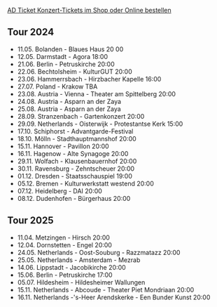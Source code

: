 [AD Ticket Konzert-Tickets im Shop oder Online bestellen](http://www.adticket.de/Sedaa.html) 

## Tour 2024
- 11.05. Bolanden - Blaues Haus 20 00
- 12.05. Darmstadt - Agora 18:00
- 21.06. Berlin - Petruskirche 20:00
- 22.06. Bechtolsheim - KulturGUT 20:00
- 23.06. Hammerrsbach - Hirzbacher Kapelle 16:00
- 27.07. Poland - Krakow TBA
- 23.08. Austria - Vienna - Theater am Spittelberg 20:00
- 24.08. Austria - Asparn an der Zaya
- 25.08. Austria - Asparn an der Zaya
- 28.09. Stranzenbach - Gartenkonzert 20:00
- 29.09. Netherlands - Oisterwijk - Protestantse Kerk 15:00
- 17.10. Schiphorst - Advantgarde-Festival 
- 18.10. Mölln - Stadthauptmannshof 20:00
- 15.11. Hannover - Pavillon 20:00
- 16.11. Hagenow - Alte Synagoge 20:00
- 29.11. Wolfach - Klausenbauernhof 20:00
- 30.11. Ravensburg - Zehntscheuer 20:00
- 01.12. Dresden - Staatsschauspiel 19:00
- 05.12. Bremen - Kulturwerkstatt westend 20:00
- 07.12. Heidelberg - DAI 20:00
- 08.12. Dudenhofen - Bürgerhaus 20:00

## Tour 2025
- 11.04. Metzingen - Hirsch 20:00
- 12.04. Dornstetten - Engel 20:00
- 24.05. Netherlands - Oost-Souburg - Razzmatazz 20:00
- 25.05. Netherlands  - Amsterdam - Mezrab
- 14.06. Lippstadt - Jacobikirche 20:00
- 15.06. Berlin - Petruskirche 17:00
- 05.07. Hildesheim - Hildesheimer Wallungen
- 15.11. Netherlands  - Abcoude - Theater Piet Mondriaan 20:00
- 16.11. Netherlands  -'s-Heer Arendskerke - Een Bunder Kunst 20:00

